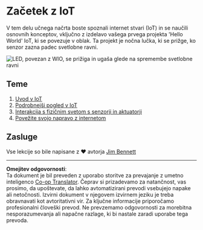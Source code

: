 <!--
CO_OP_TRANSLATOR_METADATA:
{
  "original_hash": "e2b1b891b08ef7633d285547fbe73290",
  "translation_date": "2025-08-28T13:37:09+00:00",
  "source_file": "1-getting-started/README.md",
  "language_code": "sl"
}
-->
# Začetek z IoT

V tem delu učnega načrta boste spoznali internet stvari (IoT) in se naučili osnovnih konceptov, vključno z izdelavo vašega prvega projekta 'Hello World' IoT, ki se povezuje v oblak. Ta projekt je nočna lučka, ki se prižge, ko senzor zazna padec svetlobne ravni.

![LED, povezan z WIO, se prižiga in ugaša glede na spremembe svetlobne ravni](../../../images/wio-running-assignment-1-1.gif)

## Teme

1. [Uvod v IoT](lessons/1-introduction-to-iot/README.md)
1. [Podrobnejši pogled v IoT](lessons/2-deeper-dive/README.md)
1. [Interakcija s fizičnim svetom s senzorji in aktuatorji](lessons/3-sensors-and-actuators/README.md)
1. [Povežite svojo napravo z internetom](lessons/4-connect-internet/README.md)

## Zasluge

Vse lekcije so bile napisane z ♥️ avtorja [Jim Bennett](https://GitHub.com/JimBobBennett)

---

**Omejitev odgovornosti**:  
Ta dokument je bil preveden z uporabo storitve za prevajanje z umetno inteligenco [Co-op Translator](https://github.com/Azure/co-op-translator). Čeprav si prizadevamo za natančnost, vas prosimo, da upoštevate, da lahko avtomatizirani prevodi vsebujejo napake ali netočnosti. Izvirni dokument v njegovem izvirnem jeziku je treba obravnavati kot avtoritativni vir. Za ključne informacije priporočamo profesionalni človeški prevod. Ne prevzemamo odgovornosti za morebitna nesporazumevanja ali napačne razlage, ki bi nastale zaradi uporabe tega prevoda.